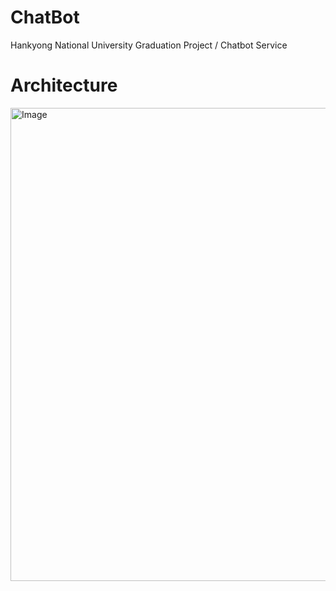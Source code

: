 # ChatBot
Hankyong National University Graduation Project / Chatbot Service

# Architecture
<img width="1521" height="757" alt="Image" src="https://github.com/user-attachments/assets/57f9001e-5ef8-41d9-8cac-6c8948012a46" />
